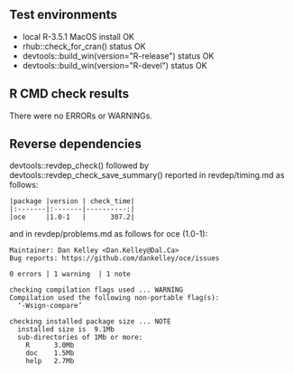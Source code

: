 ## Test environments
* local R-3.5.1 MacOS install OK
* rhub::check_for_cran() status OK
* devtools::build_win(version="R-release") status OK
* devtools::build_win(version="R-devel") status OK

## R CMD check results
There were no ERRORs or WARNINGs.

## Reverse dependencies

devtools::revdep_check() followed by devtools::revdep_check_save_summary()
reported in revdep/timing.md as follows:

```
|package |version | check_time|
|:-------|:-------|----------:|
|oce     |1.0-1   |      307.2|
```

and in revdep/problems.md as follows for oce (1.0-1):

```
Maintainer: Dan Kelley <Dan.Kelley@Dal.Ca>  
Bug reports: https://github.com/dankelley/oce/issues

0 errors | 1 warning  | 1 note 

checking compilation flags used ... WARNING
Compilation used the following non-portable flag(s):
  ‘-Wsign-compare’

checking installed package size ... NOTE
  installed size is  9.1Mb
  sub-directories of 1Mb or more:
    R      3.0Mb
    doc    1.5Mb
    help   2.7Mb
```


